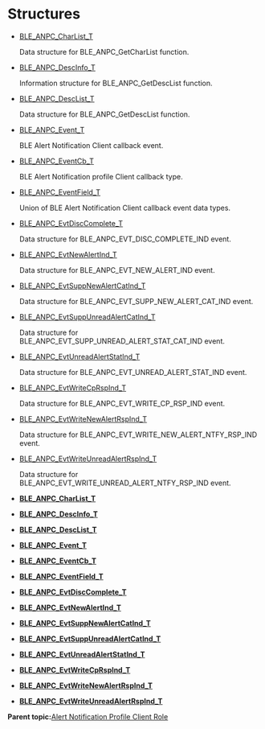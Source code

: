 # Structures

-   [BLE\_ANPC\_CharList\_T](GUID-3493A382-AB93-41BA-BAA6-1CA6B84AF32C.md)

    Data structure for BLE\_ANPC\_GetCharList function.

-   [BLE\_ANPC\_DescInfo\_T](GUID-03323A7F-14C6-4B77-8957-65474CA8A28D.md)

    Information structure for BLE\_ANPC\_GetDescList function.

-   [BLE\_ANPC\_DescList\_T](GUID-4E7901CE-1975-4B71-BE29-2762C3900FE9.md)

    Data structure for BLE\_ANPC\_GetDescList function.

-   [BLE\_ANPC\_Event\_T](GUID-BA3EFD7F-05A8-41A2-9A3F-10C9F5CE0747.md)

    BLE Alert Notification Client callback event.

-   [BLE\_ANPC\_EventCb\_T](GUID-302482E4-4581-41BF-8C06-20FE2BCC572C.md)

    BLE Alert Notification profile Client callback type.

-   [BLE\_ANPC\_EventField\_T](GUID-C4CE823A-D098-4BB1-8286-65C15C347520.md)

    Union of BLE Alert Notification Client callback event data types.

-   [BLE\_ANPC\_EvtDiscComplete\_T](GUID-487BE00B-6E53-4C37-B9E3-C1B0B062A49F.md)

    Data structure for BLE\_ANPC\_EVT\_DISC\_COMPLETE\_IND event.

-   [BLE\_ANPC\_EvtNewAlertInd\_T](GUID-A315C59D-4AE9-4C4F-B43F-2D0A714648C8.md)

    Data structure for BLE\_ANPC\_EVT\_NEW\_ALERT\_IND event.

-   [BLE\_ANPC\_EvtSuppNewAlertCatInd\_T](GUID-4C17F912-3794-488A-866B-D5DA00B10C7B.md)

    Data structure for BLE\_ANPC\_EVT\_SUPP\_NEW\_ALERT\_CAT\_IND event.

-   [BLE\_ANPC\_EvtSuppUnreadAlertCatInd\_T](GUID-543AECC4-F7BD-480D-8054-DB08E1B49AB3.md)

    Data structure for BLE\_ANPC\_EVT\_SUPP\_UNREAD\_ALERT\_STAT\_CAT\_IND event.

-   [BLE\_ANPC\_EvtUnreadAlertStatInd\_T](GUID-491CCFA9-F38F-47F8-9742-B51EDAD0ADF8.md)

    Data structure for BLE\_ANPC\_EVT\_UNREAD\_ALERT\_STAT\_IND event.

-   [BLE\_ANPC\_EvtWriteCpRspInd\_T](GUID-D955256B-E321-40C6-AFCC-3C88874899A9.md)

    Data structure for BLE\_ANPC\_EVT\_WRITE\_CP\_RSP\_IND event.

-   [BLE\_ANPC\_EvtWriteNewAlertRspInd\_T](GUID-1ACA08AA-AB67-4644-80D4-D8D4182C0422.md)

    Data structure for BLE\_ANPC\_EVT\_WRITE\_NEW\_ALERT\_NTFY\_RSP\_IND event.

-   [BLE\_ANPC\_EvtWriteUnreadAlertRspInd\_T](GUID-5B2AE580-84A4-4A73-92AE-B8DB97324BE2.md)

    Data structure for BLE\_ANPC\_EVT\_WRITE\_UNREAD\_ALERT\_NTFY\_RSP\_IND event.


-   **[BLE\_ANPC\_CharList\_T](GUID-3493A382-AB93-41BA-BAA6-1CA6B84AF32C.md)**  

-   **[BLE\_ANPC\_DescInfo\_T](GUID-03323A7F-14C6-4B77-8957-65474CA8A28D.md)**  

-   **[BLE\_ANPC\_DescList\_T](GUID-4E7901CE-1975-4B71-BE29-2762C3900FE9.md)**  

-   **[BLE\_ANPC\_Event\_T](GUID-BA3EFD7F-05A8-41A2-9A3F-10C9F5CE0747.md)**  

-   **[BLE\_ANPC\_EventCb\_T](GUID-302482E4-4581-41BF-8C06-20FE2BCC572C.md)**  

-   **[BLE\_ANPC\_EventField\_T](GUID-C4CE823A-D098-4BB1-8286-65C15C347520.md)**  

-   **[BLE\_ANPC\_EvtDiscComplete\_T](GUID-487BE00B-6E53-4C37-B9E3-C1B0B062A49F.md)**  

-   **[BLE\_ANPC\_EvtNewAlertInd\_T](GUID-A315C59D-4AE9-4C4F-B43F-2D0A714648C8.md)**  

-   **[BLE\_ANPC\_EvtSuppNewAlertCatInd\_T](GUID-4C17F912-3794-488A-866B-D5DA00B10C7B.md)**  

-   **[BLE\_ANPC\_EvtSuppUnreadAlertCatInd\_T](GUID-543AECC4-F7BD-480D-8054-DB08E1B49AB3.md)**  

-   **[BLE\_ANPC\_EvtUnreadAlertStatInd\_T](GUID-491CCFA9-F38F-47F8-9742-B51EDAD0ADF8.md)**  

-   **[BLE\_ANPC\_EvtWriteCpRspInd\_T](GUID-D955256B-E321-40C6-AFCC-3C88874899A9.md)**  

-   **[BLE\_ANPC\_EvtWriteNewAlertRspInd\_T](GUID-1ACA08AA-AB67-4644-80D4-D8D4182C0422.md)**  

-   **[BLE\_ANPC\_EvtWriteUnreadAlertRspInd\_T](GUID-5B2AE580-84A4-4A73-92AE-B8DB97324BE2.md)**  


**Parent topic:**[Alert Notification Profile Client Role](GUID-7186FE07-8012-4B6E-BFB8-596F87E09B22.md)

